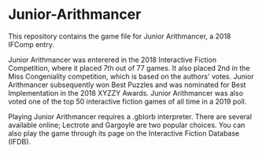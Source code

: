 # Junior-Arithmancer
This repository contains the game file for Junior Arithmancer, a 2018 IFComp entry.

Junior Arithmancer was enterered in the 2018 Interactive Fiction Competition, where it placed 7th out of 77 games.  It also placed 2nd in the Miss Congeniality competition, which is based on the authors' votes.  Junior Arithmancer subsequently won Best Puzzles and was nominated for Best Implementation in the 2018 XYZZY Awards.  Junior Arithmancer was also voted one of the top 50 interactive fiction games of all time in a 2019 poll.

Playing Junior Arithmancer requires a .gblorb interpreter. There are several available online; Lectrote and Gargoyle are two popular choices. You can also play the game through its page on the Interactive Fiction Database (IFDB).

